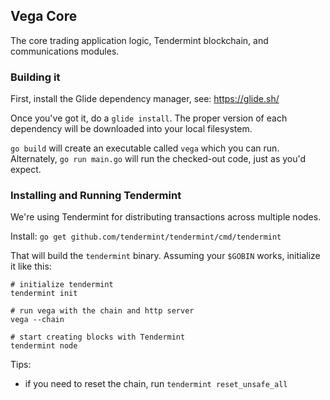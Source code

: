 ## Vega Core

The core trading application logic, Tendermint blockchain, and communications modules.

### Building it

First, install the Glide dependency manager, see: https://glide.sh/

Once you've got it, do a `glide install`. The proper version of each dependency will be downloaded into your local filesystem.

`go build` will create an executable called `vega` which you can run. Alternately, `go run main.go` will run the checked-out code, just as you'd expect.

### Installing and Running Tendermint

We're using Tendermint for distributing transactions across multiple nodes.

Install: `go get github.com/tendermint/tendermint/cmd/tendermint`

That will build the `tendermint` binary. Assuming your `$GOBIN` works, initialize it like this:

```
# initialize tendermint
tendermint init

# run vega with the chain and http server
vega --chain

# start creating blocks with Tendermint
tendermint node
```

Tips:

* if you need to reset the chain, run `tendermint reset_unsafe_all`
